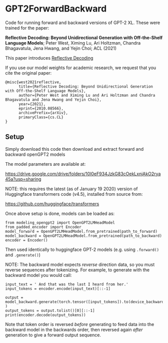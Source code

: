 # GPT2ForwardBackward
Code for running forward and backward versions of GPT-2 XL. These were trained for the paper:

**Reflective Decoding: Beyond Unidirectional Generation with Off-the-Shelf Language Models**; Peter West, Ximing Lu, Ari Holtzman, Chandra Bhagavatula, Jena Hwang, and Yejin Choi; ACL (2021)

This paper introduces [Reflective Decoding](https://github.com/peterwestuw/ReflectiveDecoding)

If you use our model weights for academic research, we request that you cite the original paper:

```
@misc{west2021reflective,
      title={Reflective Decoding: Beyond Unidirectional Generation with Off-the-Shelf Language Models}, 
      author={Peter West and Ximing Lu and Ari Holtzman and Chandra Bhagavatula and Jena Hwang and Yejin Choi},
      year={2021},
      eprint={2010.08566},
      archivePrefix={arXiv},
      primaryClass={cs.CL}
}
```

## Setup

Simply download this code
then download and extract forward and backward openGPT2 models

The model parameters are available at:

https://drive.google.com/drive/folders/10l0eF934JzkG83cOekLxnjAkO2rya45a?usp=sharing


NOTE: this requires the latest (as of January 19 2020) version
of Huggingface transformers code (v4.5), installed from source from:

https://github.com/huggingface/transformers

Once above setup is done, models can be loaded as:
```
from modeling_opengpt2 import OpenGPT2LMHeadModel
from padded_encoder import Encoder
model_forward = OpenGPT2LMHeadModel.from_pretrained(path_to_forward)
model_backward = OpenGPT2LMHeadModel.from_pretrained(path_to_backward)
encoder = Encoder()
```
Then used identically to huggingface GPT-2 models (e.g. using `.forward()` and `.generate()`)

NOTE: The backward model expects *reverse* direction data, so you must reverse sequences after tokenizing. 
For example, to generate with the backward model you would call:

```
input_text = ' And that was the last I heard from her.'
input_tokens = encoder.encode(input_text)[::-1]

output = model_backward.generate(torch.tensor([input_tokens]).to(device_backward) )
output_tokens = output.tolist()[0][::-1]
print(encoder.decode(output_tokens))
```

Note that token order is reversed *before* generating to feed data into the backward model in the backwards order, then reversed again *after* generation to give a forward output sequence. 
